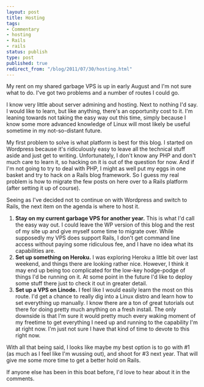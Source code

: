 ```yaml
---
layout: post
title: Hosting
tags:
- Commentary
- hosting
- Rails
- rails
status: publish
type: post
published: true
redirect_from: "/blog/2011/07/30/hosting.html"
---
```

My rent on my shared garbage VPS is up in early August and I'm not sure what to do. I've got two problems and a number of routes I could go.

I know very little about server admining and hosting. Next to nothing I'd say. I would like to learn, but like anything, there's an opportunity cost to it. I'm leaning towards not taking the easy way out this time, simply because I know some more advanced knowledge of Linux will most likely be useful sometime in my not-so-distant future.

My first problem to solve is what platform is best for this blog. I started on Wordpress because it's ridiculously easy to leave all the technical stuff aside and just get to writing. Unfortunately, I don't know any PHP and don't much care to learn it, so hacking on it is out of the question for now. And if I'm not going to try to deal with PHP, I might as well put my eggs in one basket and try to hack on a Rails blog framework. So I guess my real problem is how to migrate the few posts on here over to a Rails platform (after setting it up of course).

Seeing as I've decided not to continue on with Wordpress and switch to Rails, the next item on the agenda is where to host it.
<ol>
	<li><strong>Stay on my current garbage VPS for another year.</strong> This is what I'd call the easy way out. I could leave the WP version of this blog and the rest of my site up and give myself some time to migrate over. While supposedly my VPS does support Rails, I don't get command line access without paying some ridiculous fee, and I have no idea what its capabilities are.</li>
	<li><strong>Set up something on Heroku.</strong> I was exploring Heroku a little bit over last weekend, and things there are looking rather nice. However, I think it may end up being too complicated for the low-key hodge-podge of things I'd be running on it. At some point in the future I'd like to deploy some stuff there just to check it out in greater detail.</li>
	<li><strong>Set up a VPS on Linode.</strong> I feel like I would easily learn the most on this route. I'd get a chance to really dig into a Linux distro and learn how to set everything up manually. I know there are a ton of great tutorials out there for doing pretty much anything on a fresh install. The only downside is that I'm sure it would pretty much every waking moment of my freetime to get everything I need up and running to the capability I'm at right now. I'm just not sure I have that kind of time to devote to this right now.</li>
</ol>
With all that being said, I looks like maybe my best option is to go with #1 (as much as I feel like I'm wussing out), and shoot for #3 next year. That will give me some more time to get a better hold on Rails.

If anyone else has been in this boat before, I'd love to hear about it in the comments.
